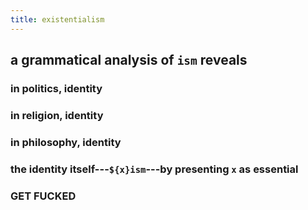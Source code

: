 ```yaml
---
title: existentialism
---
```


## a grammatical analysis of `ism` reveals
### in politics, identity
### in religion, identity
### in philosophy, identity
### the identity itself---`${x}ism`---by presenting `x` as essential
### **GET FUCKED**
##
